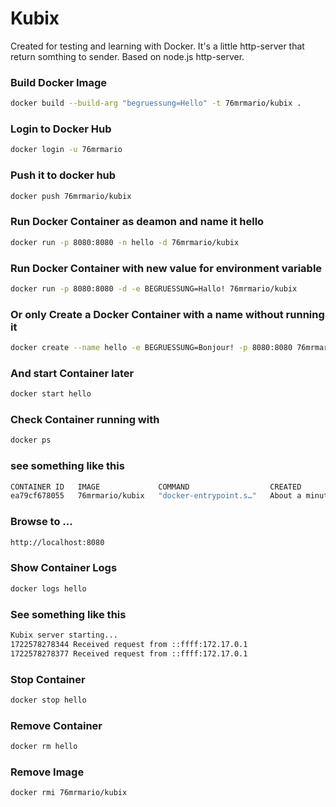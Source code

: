 # Kubix
Created for testing and learning with Docker. 
It's a little http-server that return somthing to sender.
Based on node.js http-server.
### Build Docker Image
```bash
docker build --build-arg "begruessung=Hello" -t 76mrmario/kubix .
```
### Login to Docker Hub
```bash
docker login -u 76mrmario
```
### Push it to docker hub
```bash
docker push 76mrmario/kubix
```
### Run Docker Container as deamon and name it hello
```bash
docker run -p 8080:8080 -n hello -d 76mrmario/kubix
```
### Run Docker Container with new value for environment variable
```bash 
docker run -p 8080:8080 -d -e BEGRUESSUNG=Hallo! 76mrmario/kubix
```
### Or only Create a Docker Container with a name without running it
```bash
docker create --name hello -e BEGRUESSUNG=Bonjour! -p 8080:8080 76mrmario/kubix 
```
### And start Container later 
```bash
docker start hello
```
### Check Container running with
```bash 
docker ps
```
### see something like this
```bash
CONTAINER ID   IMAGE             COMMAND                  CREATED              STATUS              PORTS                    NAMES
ea79cf678055   76mrmario/kubix   "docker-entrypoint.s…"   About a minute ago   Up About a minute   0.0.0.0:8080->8080/tcp   hello
```
### Browse to ... 
```bash
http://localhost:8080
```
### Show Container Logs
```bash 
docker logs hello
```
### See something like this
```bash
Kubix server starting...
1722578278344 Received request from ::ffff:172.17.0.1
1722578278377 Received request from ::ffff:172.17.0.1   
```
### Stop Container
```bash
docker stop hello
```

### Remove Container
```bash
docker rm hello
```
### Remove Image
```bash
docker rmi 76mrmario/kubix
```
